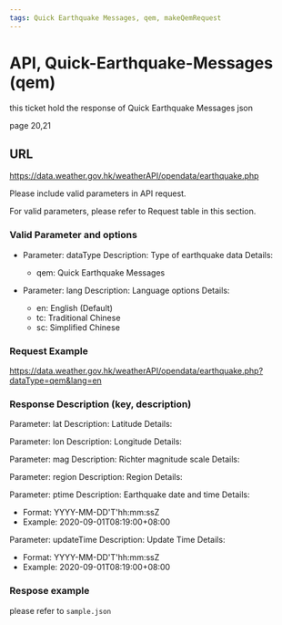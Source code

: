 ```yaml
---
tags: Quick Earthquake Messages, qem, makeQemRequest
---
```


# API, Quick-Earthquake-Messages (qem)

this ticket hold the response of  Quick Earthquake Messages json

page 20,21

## URL

<https://data.weather.gov.hk/weatherAPI/opendata/earthquake.php>

Please include valid parameters in API request.

For valid parameters, please refer to Request table in this section.

### Valid Parameter and options

- Parameter: dataType
  Description: Type of earthquake data
  Details:
  - qem: Quick Earthquake Messages

- Parameter: lang
  Description: Language options
  Details:
  - en: English (Default)
  - tc: Traditional Chinese
  - sc: Simplified Chinese

### Request Example

<https://data.weather.gov.hk/weatherAPI/opendata/earthquake.php?dataType=qem&lang=en>

### Response Description (key, description)

Parameter: lat
Description: Latitude
Details:

Parameter: lon
Description: Longitude
Details:

Parameter: mag
Description: Richter magnitude scale
Details:

Parameter: region
Description: Region
Details:

Parameter: ptime
Description: Earthquake date and time
Details:

- Format: YYYY-MM-DD'T'hh:mm:ssZ
- Example: 2020-09-01T08:19:00+08:00

Parameter: updateTime
Description: Update Time
Details:

- Format: YYYY-MM-DD'T'hh:mm:ssZ
- Example: 2020-09-01T08:19:00+08:00

### Respose example

please refer to `sample.json`
